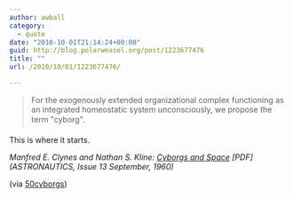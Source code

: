 ```yaml
---
author: awball
category:
  - quote
date: "2010-10-01T21:14:24+00:00"
guid: http://blog.polarweasel.org/post/1223677476
title: ""
url: /2010/10/01/1223677476/

---
```

> For the exogenously extended organizational complex functioning as an integrated homeostatic system unconsciously, we propose the term "cyborg".

This is where it starts.

_Manfred E. Clynes and Nathan S. Kline: [Cyborgs and Space](http://web.mit.edu/digitalapollo/Documents/Chapter1/cyborgs.pdf) \[PDF\] (ASTRONAUTICS, Issue 13 September, 1960)_

(via [50cyborgs](http://50cyborgs.tumblr.com/))
